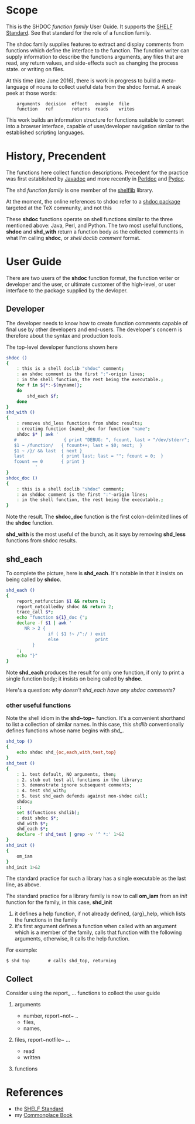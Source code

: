 # Scope


This is the SHDOC *function family* User Guide. It supports the [SHELF
Standard](./shelf.org). See that standard for the role of a function
family.

The shdoc family supplies features to extract and display comments from
functions which define the interface to the function. The function
writer can supply information to describe the functions arguments, any
files that are read, any return values, and side-effects such as
changing the process state. or writing on files.

At this time (late June 2016), there is work in progress to build a
meta-language of nouns to collect useful data from the shdoc format. A
sneak peek at those words:

``` {.example}
    arguments  decision  effect   example  file       
    function   ref       returns  reads    writes
```

This work builds an information structure for functions suitable to
convert into a browser interface, capable of user/developer navigation
similar to the established scripting languages.

# History, Precendent


The functions here collect function descriptions. Precedent for the
practice was first established by
[Javadoc](https://en.wikipedia.org/wiki/Javadoc) and more recently in
[Perldoc](https://en.wikipedia.org/wiki/Plain_Old_Documentation) and
[Pydoc](https://en.wikipedia.org/wiki/Pydoc).

The shd *function family* is one member of the
[shelflib](./shreadme.org) library.

At the moment, the online references to shdoc refer to a
[shdoc package](http://mirror.unl.edu/ctan/macros/latex/contrib/shdoc/shdoc.pdf)
targeted at the TeX community, and not this 

These **shdoc** functions operate on shell functions similar to the
three mentioned above: Java, Perl, and Python. The two most useful
functions, **shdoc** and **shd_with** return a function body as the
collected comments in what I'm calling **shdoc**, or *shell doclib
comment* format.

# User Guide


There are two users of the **shdoc** function format, the function
writer or developer and the user, or ultimate customer of the
high-level, or user interface to the package supplied by the devloper.

## Developer

The developer needs to know how to create function comments capable of
final use by other developers and end-users. The developer's concern is
therefore about the syntax and production tools.

The top-level developer functions shown here

``` {.bash .rundoc-block rundoc-language="sh" rundoc-tangle="./inc/shdoc.0" rundoc-commentps="both" rundoc-padline="no"}
shdoc () 
{ 
    : this is a shell doclib "shdoc" comment;
    : an shdoc comment is the first ":"-origin lines;
    : in the shell function, the rest being the executable.;
    for f in ${*:-$(myname)};
    do
        shd_each $f;
    done
}
shd_with () 
{ 
    : removes shd_less functions from shdoc results;
    : creating function {name}_doc for function "name";
    shdoc $* | awk '
   #                  { print "DEBUG: ", fcount, last > "/dev/stderr"; }
   $1 ~ /function/   { fcount++; last = $0; next;  }
   $1 ~ /}/ && last  { next }
   last              { print last; last = ""; fcount = 0;  }
   fcount == 0       { print }
           '
}
shdoc_doc ()
{
    : this is a shell doclib "shdoc" comment;
    : an shddoc comment is the first ":"-origin lines;
    : in the shell function, the rest being the executable.;
}
```

Note the result. The **shdoc_doc** function is the first
colon-delimited lines of the **shdoc** function.

**shd_with** is the most useful of the bunch, as it says by removing
**shd_less** functions from shdoc results.

## shd_each

To complete the picture, here is **shd_each**. It's notable in that it
insists on being called by **shdoc**.

``` {.bash .rundoc-block rundoc-language="sh" rundoc-tangle="./inc/shdoc.1" rundoc-comments="both" rundoc-padline="no"}
shd_each () 
{ 
    report_notfunction $1 && return 1;
    report_notcalledby shdoc && return 2;
    trace_call $*;
    echo "function ${1}_doc {";
    declare -f $1 | awk '
       NR > 2 {
                if ( $1 !~ /^:/ ) exit
                else              print
          }
    ';
    echo "}"
}
```

Note **shd_each** produces the result for only one function, if only to
print a single function body; it insists on being called by **shdoc**.

Here's a question: *why doesn't shd_each have any shdoc comments?*

### other useful functions

Note the shell idiom in the **shd~top~** function. It's a convenient
shorthand to list a collection of similar names. In this case, this
*shdlib* conventionally defines functions whose name begins with
*shd\_*.

``` {.bash .rundoc-block rundoc-language="sh" rundoc-tangle="./inc/shdoc.2" rundoc-comments="both" rundoc-padline="no"}
shd_top () 
{ 
    echo shdoc shd_{oc,each,with,test,top}
}
shd_test () 
{ 
    : 1. test default, NO arguments, then;
    : 2. stub out test all functions in the library;
    : 3. demonstrate ignore subsequent comments;
    : 4. test shd_with;
    : 5. test shd_each defends against non-shdoc call;
    shdoc;
    :;
    set $(functions shdlib);
    : doit shdoc $*;
    shd_with $*;
    shd_each $*;
    declare -f shd_test | grep -v '^ *:' 1>&2
}
shd_init () 
{ 
    om_iam
}
shd_init 1>&2
```

The standard practice for such a library has a single executable as the
last line, as above.

The standard practice for a library family is now to call **om_iam**
from an *init* function for the family, in this case, **shd_init**

1.  it defines a help function, if not already defined, {arg}\_help,
    which lists the functions in the family
2.  it's first argument defines a function when called with an argument
    which is a member of the family, calls that function with the
    following arguments, otherwise, it calls the help function.

For example:

``` {.example}
$ shd top       # calls shd_top, returning
```

## Collect


Consider using the report\_ ... functions to collect the user guide

1.  arguments
    -   number, report~not~ ..
    -   files,
    -   names,

2.  files, report~notfile~ ...
    -   read
    -   written

3.  functions

# References

-   the [SHELF Standard](./shelf.org)
-   my [Commonplace Book](../book.org)

